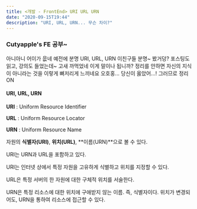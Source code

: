 ```yaml
---
title: <개발 - FrontEnd> URI URL URN
date: "2020-09-15T19:44"
description: "URI, URL, URN... 무슨 차이?"
---
```


### Cutyapple's FE 공부~

아니아니 어이가 읎네 예전에 분명 URI, URL, URN 이친구들 분명~ 봤거덩? 포스팅도 읽고, 강의도 들었는데~ 고새 까먹었네 이게 말이나 됩니까? 정리를 안하면 자신의 지식이 아니라는 것을 이렇게 뼈저리게 느끼네요 오호홍... 당신이 옳았어...! 그러므로 정리 ON

#### URI, URL, URN

**URI** : Uniform Resource Identifier

**URL** : Uniform Resource Locator

**URN** : Uniform Resource Name



자원의 **식별자(URI)**, **위치(URL)**, **이름(URN)**으로 볼 수 있다.

URI는 URN과 URL을 포함하고 있다.



URI는 인터넷 상에서 특정 자원을 고유하게 식별하고 위치를 지정할 수 있다.

URL은 특정 서버의 한 자원에 대한 구체적 위치를 서술한다. 

URN은 특정 리소스에 대한 위치에 구애받지 않는 이름. 즉, 식별자이다. 위치가 변경되어도, URN을 통하여 리소스에 접근할 수 있다. 

